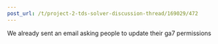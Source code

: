 ```yaml
---
post_url: /t/project-2-tds-solver-discussion-thread/169029/472
---
```

We already sent an email asking people to update their ga7 permissions